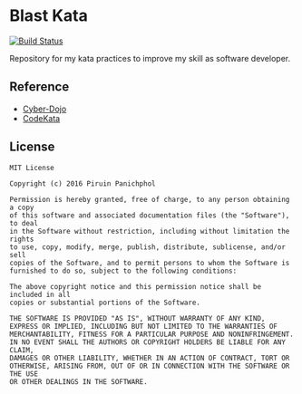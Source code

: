# Blast Kata

[![Build Status](https://travis-ci.org/piruin/blast-kata.svg?branch=master)](https://travis-ci.org/piruin/blast-kata)

Repository for my kata practices to improve my skill as software developer.

## Reference

- [Cyber-Dojo](http://www.cyber-dojo.org/)
- [CodeKata](http://codekata.com/)

## License

    MIT License

    Copyright (c) 2016 Piruin Panichphol

    Permission is hereby granted, free of charge, to any person obtaining a copy
    of this software and associated documentation files (the "Software"), to deal
    in the Software without restriction, including without limitation the rights
    to use, copy, modify, merge, publish, distribute, sublicense, and/or sell
    copies of the Software, and to permit persons to whom the Software is
    furnished to do so, subject to the following conditions:

    The above copyright notice and this permission notice shall be included in all
    copies or substantial portions of the Software.

    THE SOFTWARE IS PROVIDED "AS IS", WITHOUT WARRANTY OF ANY KIND,
    EXPRESS OR IMPLIED, INCLUDING BUT NOT LIMITED TO THE WARRANTIES OF
    MERCHANTABILITY, FITNESS FOR A PARTICULAR PURPOSE AND NONINFRINGEMENT.
    IN NO EVENT SHALL THE AUTHORS OR COPYRIGHT HOLDERS BE LIABLE FOR ANY CLAIM,
    DAMAGES OR OTHER LIABILITY, WHETHER IN AN ACTION OF CONTRACT, TORT OR
    OTHERWISE, ARISING FROM, OUT OF OR IN CONNECTION WITH THE SOFTWARE OR THE USE
    OR OTHER DEALINGS IN THE SOFTWARE.
